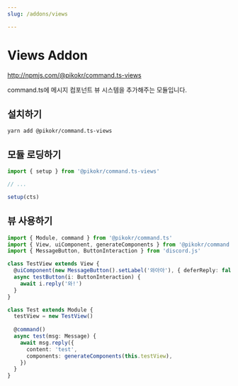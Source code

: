 ```yaml
---
slug: /addons/views

---
```


# Views Addon

http://npmjs.com/@pikokr/command.ts-views

command.ts에 메시지 컴포넌트 뷰 시스템을 추가해주는 모듈입니다.

## 설치하기

```shell
yarn add @pikokr/command.ts-views
```

## 모듈 로딩하기

```ts
import { setup } from '@pikokr/command.ts-views'

// ...

setup(cts)
```

## 뷰 사용하기

```ts
import { Module, command } from '@pikokr/command.ts'
import { View, uiComponent, generateComponents } from '@pikokr/command.ts'
import { MessageButton, ButtonInteraction } from 'discord.js'

class TestView extends View {
  @uiComponent(new MessageButton().setLabel('와아아'), { deferReply: false })
  async testButton(i: ButtonInteraction) {
    await i.reply('와!')
  }
}

class Test extends Module {
  testView = new TestView()
  
  @command()
  async test(msg: Message) {
    await msg.reply({
      content: 'test',
      components: generateComponents(this.testView),
    })
  }
}
```
